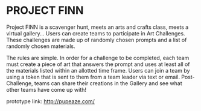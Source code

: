 # PROJECT FINN

Project FINN is a scavenger hunt, meets an arts and crafts class, meets a virtual gallery… Users can create teams to participate in Art Challenges. These challenges are made up of randomly chosen prompts and a list of randomly chosen materials.
 
The rules are simple. In order for a challenge to be completed, each team must create a piece of art that answers the prompt and uses at least all of the materials listed within an allotted time frame. Users can join a team by using a token that is sent to them from a team leader via text or email. Post-Challenge, teams can share their creations in the Gallery and see what other teams have come up with!

prototype link: http://pupeaze.com/
